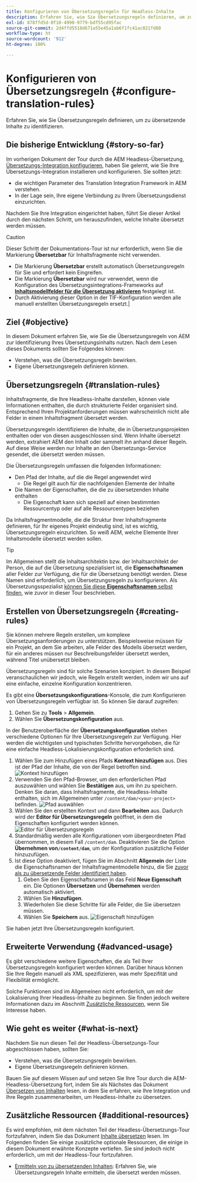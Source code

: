 ```yaml
---
title: Konfigurieren von Übersetzungsregeln für Headless-Inhalte
description: Erfahren Sie, wie Sie Übersetzungsregeln definieren, um zu übersetzende Inhalte zu identifizieren.
exl-id: 878ffd5d-0f10-4990-9779-bdf55cd95fac
source-git-commit: 2d4ffd5518d671a55e45a1ab6f1fc41ac021fd80
workflow-type: ht
source-wordcount: '912'
ht-degree: 100%

---
```


# Konfigurieren von Übersetzungsregeln {#configure-translation-rules}

Erfahren Sie, wie Sie Übersetzungsregeln definieren, um zu übersetzende Inhalte zu identifizieren.

## Die bisherige Entwicklung {#story-so-far}

Im vorherigen Dokument der Tour durch die AEM Headless-Übersetzung, [Übersetzungs-Integration konfigurieren](configure-connector.md), haben Sie gelernt, wie Sie Ihre Übersetzungs-Integration installieren und konfigurieren. Sie sollten jetzt:

* die wichtigen Parameter des Translation Integration Framework in AEM verstehen.
* In der Lage sein, Ihre eigene Verbindung zu Ihrem Übersetzungsdienst einzurichten.

Nachdem Sie Ihre Integration eingerichtet haben, führt Sie dieser Artikel durch den nächsten Schritt, um herauszufinden, welche Inhalte übersetzt werden müssen.

>[!CAUTION]
>
>Dieser Schritt der Dokumentations-Tour ist nur erforderlich, wenn Sie die Markierung **Übersetzbar** für Inhaltsfragmente nicht verwenden.
>
>* Die Markierung **Übersetzbar** erstellt automatisch Übersetzungsregeln für Sie und erfordert kein Eingreifen.
>* Die Markierung **Übersetzbar** wird nur verwendet, wenn die Konfiguration des Übersetzungsintegrations-Frameworks auf **[Inhaltsmodellfelder für die Übersetzung aktivieren](/help/sites-cloud/administering/translation/integration-framework.md)** festgelegt ist.
>* Durch Aktivierung dieser Option in der TIF-Konfiguration werden alle manuell erstellten Übersetzungsregeln ersetzt.|

## Ziel {#objective}

In diesem Dokument erfahren Sie, wie Sie die Übersetzungsregeln von AEM zur Identifizierung Ihres Übersetzungsinhalts nutzen. Nach dem Lesen dieses Dokuments sollten Sie Folgendes können:

* Verstehen, was die Übersetzungsregeln bewirken.
* Eigene Übersetzungsregeln definieren können.

## Übersetzungsregeln {#translation-rules}

Inhaltsfragmente, die Ihre Headless-Inhalte darstellen, können viele Informationen enthalten, die durch strukturierte Felder organisiert sind. Entsprechend Ihren Projektanforderungen müssen wahrscheinlich nicht alle Felder in einem Inhaltsfragment übersetzt werden.

Übersetzungsregeln identifizieren die Inhalte, die in Übersetzungsprojekten enthalten oder von diesen ausgeschlossen sind. Wenn Inhalte übersetzt werden, extrahiert AEM den Inhalt oder sammelt ihn anhand dieser Regeln. Auf diese Weise werden nur Inhalte an den Übersetzungs-Service gesendet, die übersetzt werden müssen.

Die Übersetzungsregeln umfassen die folgenden Informationen:

* Den Pfad der Inhalte, auf die die Regel angewendet wird
   * Die Regel gilt auch für die nachfolgenden Elemente der Inhalte
* Die Namen der Eigenschaften, die die zu übersetzenden Inhalte enthalten
   * Die Eigenschaft kann sich speziell auf einen bestimmten Ressourcentyp oder auf alle Ressourcentypen beziehen

Da Inhaltsfragmentmodelle, die die Struktur Ihrer Inhaltsfragmente definieren, für Ihr eigenes Projekt eindeutig sind, ist es wichtig, Übersetzungsregeln einzurichten. So weiß AEM, welche Elemente Ihrer Inhaltsmodelle übersetzt werden sollen.

>[!TIP]
>
>Im Allgemeinen stellt die Inhaltsarchitektin bzw. der Inhaltsarchitekt der Person, die auf die Übersetzung spezialisiert ist, die **Eigenschaftsnamen** aller Felder zur Verfügung, die für die Übersetzung benötigt werden. Diese Namen sind erforderlich, um Übersetzungsregeln zu konfigurieren. Als Übersetzungsspezialist [können Sie diese **Eigenschaftsnamen** selbst finden](getting-started.md#content-modlels), wie zuvor in dieser Tour beschrieben.

## Erstellen von Übersetzungsregeln {#creating-rules}

Sie können mehrere Regeln erstellen, um komplexe Übersetzungsanforderungen zu unterstützen. Beispielsweise müssen für ein Projekt, an dem Sie arbeiten, alle Felder des Modells übersetzt werden, für ein anderes müssen nur Beschreibungsfelder übersetzt werden, während Titel unübersetzt bleiben.

Übersetzungsregeln sind für solche Szenarien konzipiert. In diesem Beispiel veranschaulichen wir jedoch, wie Regeln erstellt werden, indem wir uns auf eine einfache, einzelne Konfiguration konzentrieren.

Es gibt eine **Übersetzungskonfigurations**-Konsole, die zum Konfigurieren von Übersetzungsregeln verfügbar ist. So können Sie darauf zugreifen:

1. Gehen Sie zu **Tools** > **Allgemein**.
1. Wählen Sie **Übersetzungskonfiguration** aus.

In der Benutzeroberfläche der **Übersetzungskonfiguration** stehen verschiedene Optionen für Ihre Übersetzungsregeln zur Verfügung. Hier werden die wichtigsten und typischsten Schritte hervorgehoben, die für eine einfache Headless-Lokalisierungskonfiguration erforderlich sind.

1. Wählen Sie zum Hinzufügen eines Pfads **Kontext hinzufügen** aus. Dies ist der Pfad der Inhalte, die von der Regel betroffen sind.
   ![Kontext hinzufügen](assets/add-translation-context.png)
1. Verwenden Sie den Pfad-Browser, um den erforderlichen Pfad auszuwählen und wählen Sie **Bestätigen** aus, um ihn zu speichern. Denken Sie daran, dass Inhaltsfragmente, die Headless-Inhalte enthalten, sich im Allgemeinen unter `/content/dam/<your-project>` befinden.
   ![Pfad auswählen](assets/select-context.png)
1. Wählen Sie den erstellten Kontext und dann **Bearbeiten** aus. Dadurch wird der **Editor für Übersetzungsregeln** geöffnet, in dem die Eigenschaften konfiguriert werden können.
   ![Editor für Übersetzungsregeln](assets/translation-rules-editor.png)
1. Standardmäßig werden alle Konfigurationen vom übergeordneten Pfad übernommen, in diesem Fall `/content/dam`. Deaktivieren Sie die Option **Übernehmen von`/content/dam`**, um der Konfiguration zusätzliche Felder hinzuzufügen.
1. Ist diese Option deaktiviert, fügen Sie im Abschnitt **Allgemein** der Liste die Eigenschaftsnamen der Inhaltsfragmentmodelle hinzu, die Sie [zuvor als zu übersetzende Felder identifiziert haben](getting-started.md#content-models).
   1. Geben Sie den Eigenschaftsnamen in das Feld **Neue Eigenschaft** ein. Die Optionen **Übersetzen** und **Übernehmen** werden automatisch aktiviert.
   1. Wählen Sie **Hinzufügen**.
   1. Wiederholen Sie diese Schritte für alle Felder, die Sie übersetzen müssen.
   1. Wählen Sie **Speichern** aus.
      ![Eigenschaft hinzufügen](assets/add-property.png)

Sie haben jetzt Ihre Übersetzungsregeln konfiguriert.

## Erweiterte Verwendung {#advanced-usage}

Es gibt verschiedene weitere Eigenschaften, die als Teil Ihrer Übersetzungsregeln konfiguriert werden können. Darüber hinaus können Sie Ihre Regeln manuell als XML spezifizieren, was mehr Spezifität und Flexibilität ermöglicht.

Solche Funktionen sind im Allgemeinen nicht erforderlich, um mit der Lokalisierung Ihrer Headless-Inhalte zu beginnen. Sie finden jedoch weitere Informationen dazu im Abschnitt [Zusätzliche Ressourcen](#additional-resources), wenn Sie Interesse haben.

## Wie geht es weiter {#what-is-next}

Nachdem Sie nun diesen Teil der Headless-Übersetzungs-Tour abgeschlossen haben, sollten Sie:

* Verstehen, was die Übersetzungsregeln bewirken.
* Eigene Übersetzungsregeln definieren können.

Bauen Sie auf diesem Wissen auf und setzen Sie Ihre Tour durch die AEM-Headless-Übersetzung fort, indem Sie als Nächstes das Dokument [Übersetzen von Inhalten](translate-content.md) lesen, in dem Sie erfahren, wie Ihre Integration und Ihre Regeln zusammenarbeiten, um Headless-Inhalte zu übersetzen.

## Zusätzliche Ressourcen {#additional-resources}

Es wird empfohlen, mit dem nächsten Teil der Headless-Übersetzungs-Tour fortzufahren, indem Sie das Dokument [Inhalte übersetzen](translate-content.md) lesen. Im Folgenden finden Sie einige zusätzliche optionale Ressourcen, die einige in diesem Dokument erwähnte Konzepte vertiefen. Sie sind jedoch nicht erforderlich, um mit der Headless-Tour fortzufahren.

* [Ermitteln von zu übersetzenden Inhalten](/help/sites-cloud/administering/translation/rules.md): Erfahren Sie, wie Übersetzungsregeln Inhalte ermitteln, die übersetzt werden müssen.
